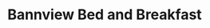 ---
title: "Bannview Bed and Breakfast"
address: "60, Portmore Street, Portadown, Craigavon, Co. Armagh, BT62 3NF"
tel: "0845 080 5104"
county: "Armagh"
category: "Hotels"
type: "Content"
lat: "054.4210740000"
lng: "-006.4403280000"
---